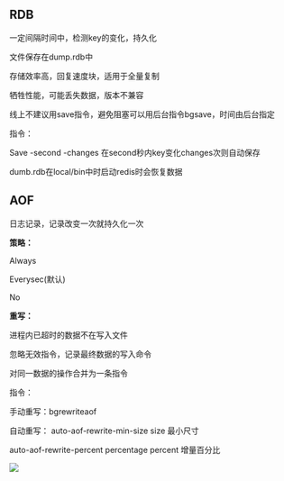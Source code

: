 ## RDB

一定间隔时间中，检测key的变化，持久化

文件保存在dump.rdb中

存储效率高，回复速度块，适用于全量复制

牺牲性能，可能丢失数据，版本不兼容

线上不建议用save指令，避免阻塞可以用后台指令bgsave，时间由后台指定

指令：

Save -second -changes 在second秒内key变化changes次则自动保存

dumb.rdb在local/bin中时启动redis时会恢复数据

## AOF

日志记录，记录改变一次就持久化一次

**策略：**

Always

Everysec(默认)

No

**重写：**

进程内已超时的数据不在写入文件

忽略无效指令，记录最终数据的写入命令

对同一数据的操作合并为一条指令

指令： 

手动重写：bgrewriteaof

自动重写： auto-aof-rewrite-min-size size 最小尺寸

auto-aof-rewrite-percent percentage percent 增量百分比

![](E:\学习笔记\typora\img\redis.png)
